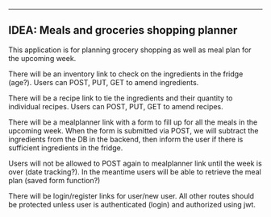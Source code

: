 ----
IDEA: Meals and groceries shopping planner
----

This application is for planning grocery shopping as well as meal plan for the upcoming week.

There will be an inventory link to check on the ingredients in the fridge (age?).
Users can POST, PUT, GET to amend ingredients.

There will be a recipe link to tie the ingredients and their quantity to individual recipes.
Users can POST, PUT, GET to amend recipes.

There will be a mealplanner link with a form to fill up for all the meals in the upcoming week.
When the form is submitted via POST, we will subtract the ingredients from the DB in the backend, then inform the user if there is sufficient ingredients in the fridge.

Users will not be allowed to POST again to mealplanner link until the week is over (date tracking?).
In the meantime users will be able to retrieve the meal plan (saved form function?)

There will be login/register links for user/new user.
All other routes should be protected unless user is authenticated (login) and authorized using jwt.
